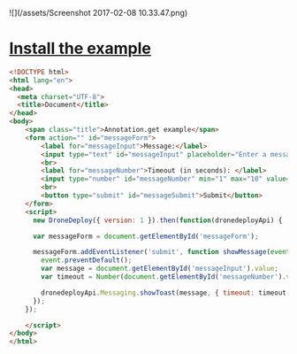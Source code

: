 ![](/assets/Screenshot 2017-02-08 10.33.47.png)

# [Install the example](https://www.dronedeploy.com/app2/applications/589b55fdc256798c1c4cd1c4/install "Install the example application")

```html
<!DOCTYPE html>
<html lang="en">
<head>
  <meta charset="UTF-8">
  <title>Document</title>
</head>
<body>
    <span class="title">Annotation.get example</span>
    <form action="" id="messageForm">
        <label for="messageInput">Message:</label>
        <input type="text" id="messageInput" placeholder="Enter a message">
        <br>
        <label for="messageNumber">Timeout (in seconds): </label>
        <input type="number" id="messageNumber" min="1" max="10" value="1">
        <br>
        <button type="submit" id="messageSubmit">Submit</button>
    </form>
    <script>
      new DroneDeploy({ version: 1 }).then(function(dronedeployApi) {

      var messageForm = document.getElementById('messageForm');

      messageForm.addEventListener('submit', function showMessage(event) {
        event.preventDefault();
        var message = document.getElementById('messageInput').value;
        var timeout = Number(document.getElementById('messageNumber').value) * 1000;

        dronedeployApi.Messaging.showToast(message, { timeout: timeout })
      });
    });

    </script>
</body>
</html>
```



